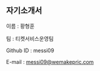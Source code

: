 자기소개서
----------------------
이름 : 황형훈

팀 : 티켓서비스운영팀

Github ID : messi09

E-mail : messi09@wemakepric.com

